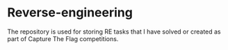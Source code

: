 # Reverse-engineering
The repository is used for storing RE tasks that I have solved or created as part of Capture The Flag competitions.

